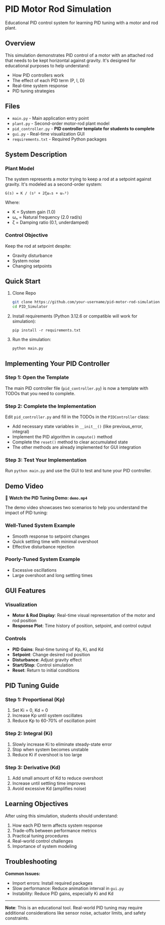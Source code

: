 # PID Motor Rod Simulation

Educational PID control system for learning PID tuning with a motor and rod plant.

## Overview

This simulation demonstrates PID control of a motor with an attached rod that needs to be kept horizontal against gravity. It's designed for educational purposes to help understand:

- How PID controllers work
- The effect of each PID term (P, I, D)
- Real-time system response
- PID tuning strategies

## Files

- `main.py` - Main application entry point
- `plant.py` - Second-order motor-rod plant model
- `pid_controller.py` - **PID controller template for students to complete**
- `gui.py` - Real-time visualization GUI
- `requirements.txt` - Required Python packages

## System Description

### Plant Model
The system represents a motor trying to keep a rod at a setpoint against gravity. It's modeled as a second-order system:

```
G(s) = K / (s² + 2ζωₙs + ωₙ²)
```

Where:
- K = System gain (1.0)
- ωₙ = Natural frequency (2.0 rad/s)
- ζ = Damping ratio (0.1, underdamped)

### Control Objective
Keep the rod at setpoint despite:
- Gravity disturbance
- System noise
- Changing setpoints

## Quick Start

1. Clone Repo
   ```bash
   git clone https://github.com/your-username/pid-motor-rod-simulation.git
   cd PID_Simulator
   ```

2. Install requirements (Python 3.12.6 or compatible will work for simulation):
   ```
   pip install -r requirements.txt
   ```

3. Run the simulation:
   ```
   python main.py
   ```

## Implementing Your PID Controller

### Step 1: Open the Template
The main PID controller file (`pid_controller.py`) is now a template with TODOs that you need to complete.

### Step 2: Complete the Implementation
Edit `pid_controller.py` and fill in the TODOs in the `PIDController` class:
- Add necessary state variables in `__init__()` (like previous_error, integral)
- Implement the PID algorithm in `compute()` method
- Complete the `reset()` method to clear accumulated state
- The other methods are already implemented for GUI integration

### Step 3: Test Your Implementation
Run `python main.py` and use the GUI to test and tune your PID controller.

## Demo Video

🎥 **Watch the PID Tuning Demo: `demo.mp4`**

The demo video showcases two scenarios to help you understand the impact of PID tuning:

### **Well-Tuned System Example**
- Smooth response to setpoint changes
- Quick settling time with minimal overshoot
- Effective disturbance rejection

### **Poorly-Tuned System Example**
- Excessive oscillations
- Large overshoot and long settling times

## GUI Features

### Visualization
- **Motor & Rod Display**: Real-time visual representation of the motor and rod position
- **Response Plot**: Time history of position, setpoint, and control output

### Controls
- **PID Gains**: Real-time tuning of Kp, Ki, and Kd
- **Setpoint**: Change desired rod position
- **Disturbance**: Adjust gravity effect
- **Start/Stop**: Control simulation
- **Reset**: Return to initial conditions

## PID Tuning Guide

### Step 1: Proportional (Kp)
1. Set Ki = 0, Kd = 0
2. Increase Kp until system oscillates
3. Reduce Kp to 60-70% of oscillation point

### Step 2: Integral (Ki)
1. Slowly increase Ki to eliminate steady-state error
2. Stop when system becomes unstable
3. Reduce Ki if overshoot is too large

### Step 3: Derivative (Kd)
1. Add small amount of Kd to reduce overshoot
2. Increase until settling time improves
3. Avoid excessive Kd (amplifies noise)

## Learning Objectives

After using this simulation, students should understand:
1. How each PID term affects system response
2. Trade-offs between performance metrics
3. Practical tuning procedures
4. Real-world control challenges
5. Importance of system modeling

## Troubleshooting

**Common Issues:**
- Import errors: Install required packages
- Slow performance: Reduce animation interval in `gui.py`
- Instability: Reduce PID gains, especially Ki and Kd

---

**Note**: This is an educational tool. Real-world PID tuning may require additional considerations like sensor noise, actuator limits, and safety constraints.
